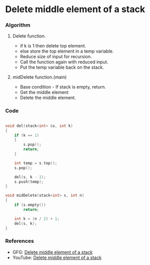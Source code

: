 # Delete middle element of a stack

### Algorithm

1. Delete function.

   - if k is 1 then delete top element.
   - else store the top element in a temp variable.
   - Reduce size of input for recursion.
   - Call the function again with reduced input.
   - Put the temp variable back on the stack.

2. midDelete function.(main)
   - Base condition - If stack is empty, return.
   - Get the middle element
   - Delete the middle element.

### Code

```cpp

void del(stack<int> &s, int k)
{
    if (k == 1)
    {
        s.pop();
        return;
    }

    int temp = s.top();
    s.pop();

    del(s, k - 1);
    s.push(temp);
}

void midDelete(stack<int> s, int n)
{
    if (s.empty())
        return;

    int k = (n / 2) + 1;
    del(s, k);
}

```

### References
- GFG: [Delete middle element of a stack](https://www.geeksforgeeks.org/delete-middle-element-stack/)
- YouTube: [Delete middle element of a stack](https://www.youtube.com/watch?v=oCcUNRMl7dA&list=PL_z_8CaSLPWeT1ffjiImo0sYTcnLzo-wY&index=8)